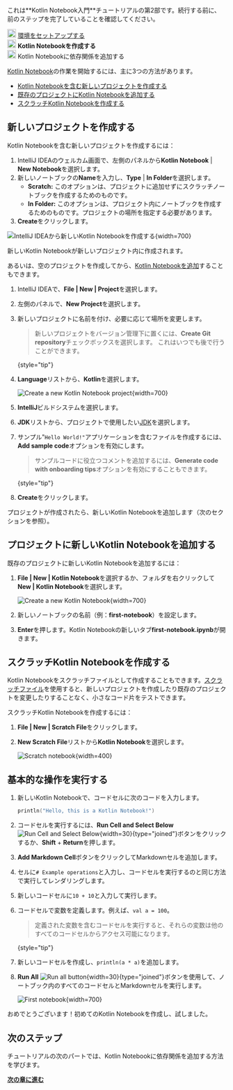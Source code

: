 [//]: # (title: 最初のKotlin Notebookを作成する)

<tldr>
   <p>これは**Kotlin Notebook入門**チュートリアルの第2部です。続行する前に、前のステップを完了していることを確認してください。</p>
   <p><img src="icon-1-done.svg" width="20" alt="First step"/> <a href="kotlin-notebook-set-up-env.md">環境をセットアップする</a><br/>
      <img src="icon-2.svg" width="20" alt="Second step"/> <strong>Kotlin Notebookを作成する</strong><br/>
      <img src="icon-3-todo.svg" width="20" alt="Third step"/> Kotlin Notebookに依存関係を追加する<br/>
  </p>
</tldr>

[Kotlin Notebook](kotlin-notebook-overview.md)の作業を開始するには、主に3つの方法があります。

* [Kotlin Notebookを含む新しいプロジェクトを作成する](#create-a-new-project) 
* [既存のプロジェクトにKotlin Notebookを追加する](#add-a-new-kotlin-notebook-to-your-project)
* [スクラッチKotlin Notebookを作成する](#create-a-scratch-kotlin-notebook)

## 新しいプロジェクトを作成する

Kotlin Notebookを含む新しいプロジェクトを作成するには：

1. IntelliJ IDEAのウェルカム画面で、左側のパネルから**Kotlin Notebook** | **New Notebook**を選択します。
2. 新しいノートブックの**Name**を入力し、**Type** | **In Folder**を選択します。
   * **Scratch:** このオプションは、プロジェクトに追加せずにスクラッチノートブックを作成するためのものです。
   * **In Folder:** このオプションは、プロジェクト内にノートブックを作成するためのものです。プロジェクトの場所を指定する必要があります。
3. **Create**をクリックします。

![IntelliJ IDEAから新しいKotlin Notebookを作成する](create-notebook-welcome.png){width=700}

新しいKotlin Notebookが新しいプロジェクト内に作成されます。

あるいは、空のプロジェクトを作成してから、[Kotlin Notebookを追加](#add-a-new-kotlin-notebook-to-your-project)することもできます。

1. IntelliJ IDEAで、**File | New | Project**を選択します。
2. 左側のパネルで、**New Project**を選択します。
3. 新しいプロジェクトに名前を付け、必要に応じて場所を変更します。

   > 新しいプロジェクトをバージョン管理下に置くには、**Create Git repository**チェックボックスを選択します。
   > これはいつでも後で行うことができます。
   >
   {style="tip"}

4. **Language**リストから、**Kotlin**を選択します。

   ![Create a new Kotlin Notebook project](new-notebook-project.png){width=700}

5. **IntelliJ**ビルドシステムを選択します。
6. **JDK**リストから、プロジェクトで使用したい[JDK](https://www.oracle.com/java/technologies/downloads/)を選択します。
7. サンプル"`Hello World!"`アプリケーションを含むファイルを作成するには、**Add sample code**オプションを有効にします。

   > サンプルコードに役立つコメントを追加するには、**Generate code with onboarding tips**オプションを有効にすることもできます。
   >
   {style="tip"}

8. **Create**をクリックします。

プロジェクトが作成されたら、新しいKotlin Notebookを追加します（次のセクションを参照）。

## プロジェクトに新しいKotlin Notebookを追加する

既存のプロジェクトに新しいKotlin Notebookを追加するには：

1. **File | New | Kotlin Notebook**を選択するか、フォルダを右クリックして**New | Kotlin Notebook**を選択します。

   ![Create a new Kotlin Notebook](new-notebook.png){width=700}

2. 新しいノートブックの名前（例：**first-notebook**）を設定します。
3. **Enter**を押します。Kotlin Notebookの新しいタブ**first-notebook.ipynb**が開きます。

## スクラッチKotlin Notebookを作成する

Kotlin Notebookをスクラッチファイルとして作成することもできます。[スクラッチファイル](https://www.jetbrains.com/help/idea/scratches.html#create-scratch-file)を使用すると、新しいプロジェクトを作成したり既存のプロジェクトを変更したりすることなく、小さなコード片をテストできます。

スクラッチKotlin Notebookを作成するには：

1. **File | New | Scratch File**をクリックします。
2. **New Scratch File**リストから**Kotlin Notebook**を選択します。

   ![Scratch notebook](kotlin-notebook-scratch-file.png){width=400}

## 基本的な操作を実行する

1. 新しいKotlin Notebookで、コードセルに次のコードを入力します。

   ```kotlin
   println("Hello, this is a Kotlin Notebook!")
   ```

2. コードセルを実行するには、**Run Cell and Select Below** ![Run Cell and Select Below](run-cell-and-select-below.png){width=30}{type="joined"}ボタンをクリックするか、**Shift** + **Return**を押します。
3. **Add Markdown Cell**ボタンをクリックしてMarkdownセルを追加します。
4. セルに`# Example operations`と入力し、コードセルを実行するのと同じ方法で実行してレンダリングします。
5. 新しいコードセルに`10 + 10`と入力して実行します。
6. コードセルで変数を定義します。例えば、`val a = 100`。

   > 定義された変数を含むコードセルを実行すると、それらの変数は他のすべてのコードセルからアクセス可能になります。
   >
   {style="tip"}

7. 新しいコードセルを作成し、`println(a * a)`を追加します。
8. **Run All** ![Run all button](run-all-button.png){width=30}{type="joined"}ボタンを使用して、ノートブック内のすべてのコードセルとMarkdownセルを実行します。

   ![First notebook](first-notebook.png){width=700}

おめでとうございます！初めてのKotlin Notebookを作成し、試しました。

## 次のステップ

チュートリアルの次のパートでは、Kotlin Notebookに依存関係を追加する方法を学びます。

**[次の章に進む](kotlin-notebook-add-dependencies.md)**